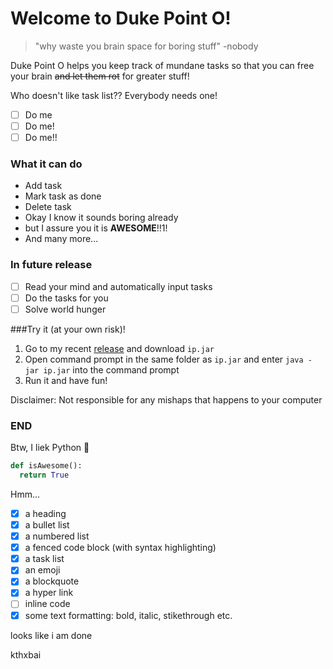 # Welcome to Duke Point O!

> "why waste you brain space for boring stuff" -nobody

Duke Point O helps you keep track of mundane tasks so that you can free your brain
~~and let them rot~~ for greater stuff!

Who doesn't like task list??
Everybody needs one!
- [ ] Do me
- [ ] Do me!
- [ ] Do me!!

### What it can do
- Add task
- Mark task as done
- Delete task
- Okay I know it sounds boring already
- but I assure you it is **AWESOME**!!1!
- And many more...

### In future release
- [ ] Read your mind and automatically input tasks
- [ ] Do the tasks for you
- [ ] Solve world hunger

###Try it (at your own risk)!
1. Go to my recent [release](https://github.com/bklimey/ip/releases/tag/A-Jar) and download `ip.jar`
1. Open command prompt in the same folder as `ip.jar` and enter `java -jar ip.jar` into the command prompt
1. Run it and have fun!

Disclaimer: Not responsible for any mishaps that happens to your computer
   
### END

Btw, I liek Python :snake:
```python
def isAwesome():
  return True
```

Hmm...
- [X] a heading 
- [X] a bullet list
- [X] a numbered list
- [X] a fenced code block (with syntax highlighting)
- [X] a task list
- [X] an emoji
- [X] a blockquote
- [X] a hyper link
- [ ] inline code
- [X] some text formatting: bold, italic, stikethrough etc.

looks like i am done

kthxbai